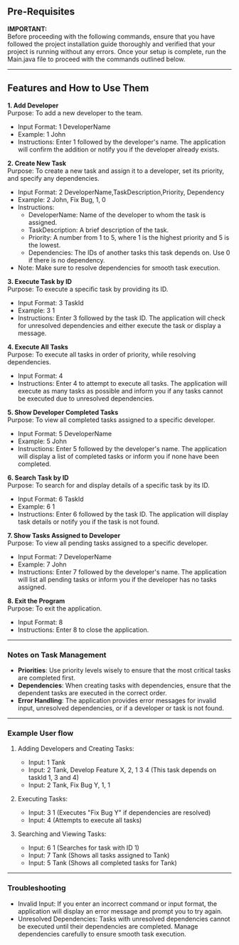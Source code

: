 ## Pre-Requisites

**IMPORTANT:** \
Before proceeding with the following commands, ensure that you have followed the project installation guide thoroughly and verified that your project is running without any errors. Once your setup is complete, run the Main.java file to proceed with the commands outlined below.

----------
## Features and How to Use Them

**1. Add Developer**\
Purpose: To add a new developer to the team.

- Input Format: 1 DeveloperName
- Example: 1 John
- Instructions: Enter 1 followed by the developer's name. The application will confirm the addition or notify you if the developer already exists.

**2. Create New Task**\
Purpose: To create a new task and assign it to a developer, set its priority, and specify any dependencies.

- Input Format: 2 DeveloperName,TaskDescription,Priority, Dependency
- Example: 2 John, Fix Bug, 1, 0
- Instructions:
    - DeveloperName: Name of the developer to whom the task is assigned.
    - TaskDescription: A brief description of the task.
    - Priority: A number from 1 to 5, where 1 is the highest priority and 5 is the lowest.
    - Dependencies: The IDs of another tasks this task depends on. Use 0 if there is no dependency.
- Note: Make sure to resolve dependencies for smooth task execution.

**3. Execute Task by ID**\
Purpose: To execute a specific task by providing its ID.

- Input Format: 3 TaskId
- Example: 3 1
- Instructions: Enter 3 followed by the task ID. The application will check for unresolved dependencies and either execute the task or display a message.

**4. Execute All Tasks**\
Purpose: To execute all tasks in order of priority, while resolving dependencies.

- Input Format: 4
- Instructions: Enter 4 to attempt to execute all tasks. The application will execute as many tasks as possible and inform you if any tasks cannot be executed due to unresolved dependencies.


**5. Show Developer Completed Tasks**\
Purpose: To view all completed tasks assigned to a specific developer.

- Input Format: 5 DeveloperName
- Example: 5 John
- Instructions: Enter 5 followed by the developer's name. The application will display a list of completed tasks or inform you if none have been completed.

**6. Search Task by ID**\
Purpose: To search for and display details of a specific task by its ID.

- Input Format: 6 TaskId
- Example: 6 1
- Instructions: Enter 6 followed by the task ID. The application will display task details or notify you if the task is not found.

**7. Show Tasks Assigned to Developer**\
Purpose: To view all pending tasks assigned to a specific developer.

- Input Format: 7 DeveloperName
- Example: 7 John
- Instructions: Enter 7 followed by the developer's name. The application will list all pending tasks or inform you if the developer has no tasks assigned.

**8. Exit the Program**\
Purpose: To exit the application.

- Input Format: 8
- Instructions: Enter 8 to close the application.


----------


### Notes on Task Management

- **Priorities**: Use priority levels wisely to ensure that the most critical tasks are completed first.
- **Dependencies**: When creating tasks with dependencies, ensure that the dependent tasks are executed in the correct order.
- **Error Handling**: The application provides error messages for invalid input, unresolved dependencies, or if a developer or task is not found.


----------


### Example User flow
1. Adding Developers and Creating Tasks:
    - Input: 1 Tank
    - Input: 2 Tank, Develop Feature X, 2, 1 3 4 (This task depends on taskId 1, 3 and 4)
    - Input: 2 Tank, Fix Bug Y, 1, 1

2. Executing Tasks:
    - Input: 3 1  (Executes "Fix Bug Y" if dependencies are resolved)
    - Input: 4   (Attempts to execute all tasks)

3. Searching and Viewing Tasks:
   - Input: 6 1 (Searches for task with ID 1)
   - Input: 7 Tank (Shows all tasks assigned to Tank)
   - Input: 5 Tank (Shows all completed tasks for Tank)


----------


### Troubleshooting

- Invalid Input: If you enter an incorrect command or input format, the application will display an error message and prompt you to try again.
- Unresolved Dependencies: Tasks with unresolved dependencies cannot be executed until their dependencies are completed. Manage dependencies carefully to ensure smooth task execution.

